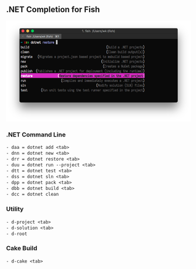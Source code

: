 ## .NET Completion for Fish

![](Screen/DotCompletion.png)

### .NET Command Line

```
- daa = dotnet add <tab>
- dnn = dotnet new <tab>
- drr = dotnet restore <tab>
- duu = dotnet run --project <tab>
- dtt = dotnet test <tab>
- dss = dotnet sln <tab>
- dpp = dotnet pack <tab>
- dbb = dotnet build <tab>
- dcc = dotnet clean
```

### Utility

```
- d-project <tab>
- d-solution <tab>
- d-root
```

### Cake Build
 
```
- d-cake <tab>
```